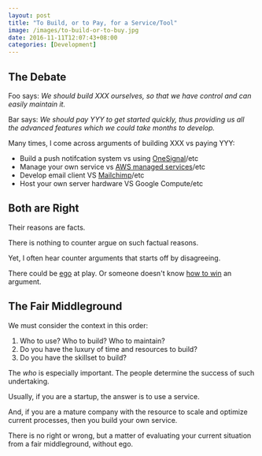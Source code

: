 ```yaml
---
layout: post
title: "To Build, or to Pay, for a Service/Tool"
image: /images/to-build-or-to-buy.jpg
date: 2016-11-11T12:07:43+08:00
categories: [Development]
---
```


## The Debate 

Foo says: _We should build XXX ourselves, so that we have control and can easily maintain it._

Bar says: _We should pay YYY to get started quickly, thus providing us all the advanced features which we could take months to develop._

Many times, I come across arguments of building XXX vs paying YYY:

- Build a push notifcation system vs using [OneSignal](https://onesignal.com)/etc
- Manage your own service vs [AWS managed services](https://aws.amazon.com)/etc
- Develop email client VS [Mailchimp](http://mailchimp.com)/etc
- Host your own server hardware VS Google Compute/etc


## Both are Right

Their reasons are facts.

There is nothing to counter argue on such factual reasons.

Yet, I often hear counter arguments that starts off by disagreeing.

There could be [ego](http://just2me.com/2016/10/09/ego-is-the-enemy/) at play. Or someone doesn't know [how to win](http://just2me.com/2015/05/24/how-to-win-friends/) an argument.


## The Fair Middleground

We must consider the context in this order:

1. Who to use? Who to build? Who to maintain?
2. Do you have the luxury of time and resources to build?
3. Do you have the skillset to build?

The _who_ is especially important. The people determine the success of such undertaking.

Usually, if you are a startup, the answer is to use a service.

And, if you are a mature company with the resource to scale and optimize current processes, then you build your own service.

There is no right or wrong, but a matter of evaluating your current situation from a fair middleground, without ego.
